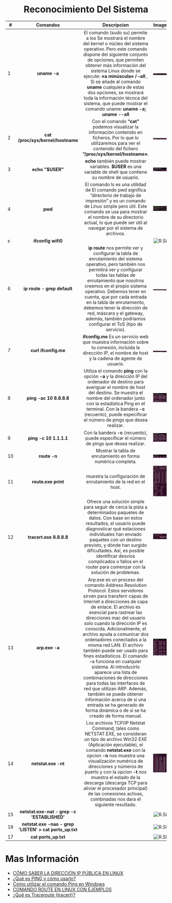 # <text style = "display:block; text-align: center">**Reconocimiento Del Sistema**</text>

| # | **Comandos** | **Descripcion**| **Imagen**
|-- |:--:|:--:|:--:| 
| 1 |**uname -a**| El comando (sudo su) permite a los Se mostrará el nombre del kernel o núcleo del sistema operativo. Pero este comando dispone del siguiente conjunto de opciones, que permiten obtener más información del sistema Linux donde se ejecute: <b>«a minúscula» / –all </b>, Si se añade al comando <b>uname</b> cualquiera de estas dos opciones, se mostrará toda la información técnca del sistema, que puede mostrar el comando uname: <b>uname -a;  uname --all</b>| ![R.Sis](img_Sis/img01.png) | 
| 2 | **cat /proc/sys/kernel/hostname** | Con el comando <b>“cat”</b> podemos visualizar la información contenido en ficheros. Por lo que lo utilizaremos para ver el contenido del fichero <b>“/proc/sys/kernel/hostname»</b>.| ![R.Sis](img_Sis/img02.png)|
| 3 | **echo "$USER"** | <b>echo</b> también puede mostrar variables. <b>$USER</b> es una variable de shell que contiene su nombre de usuario.</cite>| ![R.Sis](img_Sis/img03.png)|
| 4 | **pwd** | El comando ls es una utilidad de El comando pwd significa “directorio de trabajo de impresión” y es un comando de Linux simple pero útil. Este comando se usa para mostrar el nombre de su directorio actual, lo que puede ser útil al navegar por el sistema de archivos.| ![R.Sis](img_Sis/img04.png)|
| s | **ifconfig wifi0** | | ![R.Sis](img_linux/img05.png)|
| 6 | **ip route - grep default** | <b>ip route</b> nos permite ver y configurar la tabla de enrutamiento del sistema operativo, pero también nos permitirá ver y configurar todas las tablas de enrutamiento que nosotros creemos en el propio sistema operativo. Debemos tener en cuenta, que por cada entrada en la tabla de enrutamiento, debemos tener la dirección de red, máscara y el gateway, además, también podríamos configurar el ToS (tipo de servicio).| ![R.Sis](img_Sis/img06.png)|
| 7 | **curl ifconfig.me** | <b>ifconfig.me</b> Es un servicio web que muestra información sobre tu conexión, incluida la dirección IP, el nombre de host y la cadena de agente de usuario.| ![R.Sis](img_Sis/img06.png)|
| 8 | **ping -ac 10 8.8.8.8** | Utiliza el comando <b>ping</b> con la opción <b>-a</b> y la dirección IP del ordenador de destino para averiguar el nombre de host del destino. Se muestra el nombre del ordenador junto con la estadística Ping en el terminal. Con la bandera <b>-c</b> (recuento), puede especificar el número de pings que desea realizar.| ![R.Sis](img_Sis/img08.png)|
| 9 |**ping -c 10 1.1.1.1** | Con la bandera <b>-c</b> (recuento), puede especificar el número de pings que desea realizar.| ![R.Sis](img_Sis/img09.png)|
| 10 |**route -n** | Mostrar la tabla de enrutamiento en forma numérica completa.| ![R.Sis](img_Sis/img10.png)|
| 11 | **route.exe print** | muestra la configuración de enrutamiento de la red en el host.| ![R.Sis](img_Sis/img11.png)|
| 12 | **tracert.exe 8.8.8.8** | Ofrece una solución simple para seguir de cerca la pista a determinados paquetes de datos. Con base en estos resultados, el usuario puede diagnosticar qué estaciones individuales han enviado paquetes con un destino previsto, y dónde han surgido dificultades. Así, es posible identificar desvíos complicados o fallos en el router para comenzar con la solución de problemas.| ![R.Sis](img_Sis/img12.png)|
| 13 | **arp.exe -a** | Arp.exe es un proceso del comando Address Resolution Protocol. Estos servidores sirven para transferir capas de Internet a direcciones de capa de enlace. El archivo es esencial para rastrear las direcciones mac del usuario solo cuando la dirección IP es conocida. Adicionalmente, el archivo ayuda a comunicar dos ordenadores conectados a la misma red LAN. El archivo también puede ser usado para fines estadísticos. El comando –a funciona en cualquier sistema. Al introducirlo aparece una lista de combinaciones de direcciones para todas las interfaces de red que utilizan ARP. Además, también se puede obtener información acerca de si una entrada se ha generado de forma dinámica o de si se ha creado de forma manual.| ![R.Sis](img_Sis/img13.png)|
| 14 | **netstat.exe -nt** | Los archivos TCP/IP Netstat Command, tales como NETSTAT.EXE, se consideran un tipo de archivo Win32 EXE (Aplicación ejecutable), el comando <b>netstat.exe</b> con la opcion <b>-n</b> nos muestra una visualización numérica de direcciones y números de puerto y con la opcion <b>-t</b> nos muestra el estado de la descarga (descarga TCP para aliviar el procesador principal) de las conexiones activas, combinadas nos dara el siguiente resultado.| ![R.Sis](img_Sis/img14.png)|
| 15 | **netstat.exe-nat - grep -c 'ESTABLISHED'** | | ![R.Sis](img_Sis/img15.png)|
| 16 | **netstat.exe -nao - grep 'LISTEN' > cat ports_up.txt** | | ![R.Sis](img_Sis/img16.png)|
| 17 |**cat ports_up.txt** || ![R.Sis](img_Sis/img17.png)|ç

# Mas Información
* [CÓMO SABER LA DIRECCIÓN IP PÚBLICA EN LINUX][1_0]
* [¿Qué es PING y cómo usarlo?][1_1]
* [Cómo utilizar el comando Ping en Windows][1_2]
* [COMANDO ROUTE EN LINUX CON EJEMPLOS][1_3]
* [¿Qué es Traceroute (tracert)?][1_4]

[1_0]:https://esgeeks.com/direccion-ip-publica-en-linux/#:~:text=curl%20-s%20http%3A%2Fifconfig,dirección%20IP%20pública%20mediante%20curl.&text=ifconfig.me%20es%20un%20servicio,cadena%20de%20agente%20de%20usuario.

[1_1]:https://geekflare.com/es/what-is-ping-and-command-examples/

[1_2]:https://www.ionos.es/digitalguide/servidores/herramientas/comando-ping/

[1_3]:https://es.acervolima.com/comando-route-en-linux-con-ejemplos/#:~:text=El%20comando%20route%20en%20Linux,de%20enrutamiento%20de%20IP%20%2F%20kernel.

[1_4]:https://www.ionos.es/digitalguide/servidores/herramientas/usa-traceroute-y-sigue-la-pista-de-tus-paquetes-de-datos/